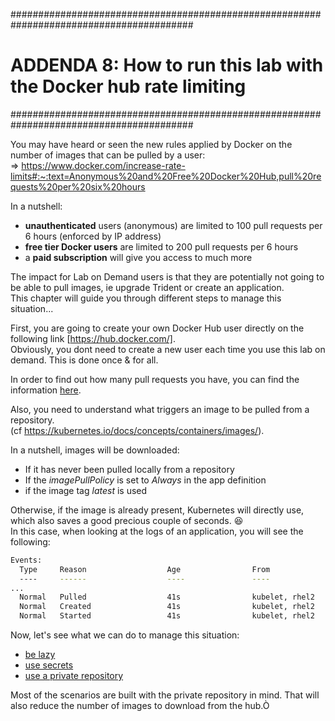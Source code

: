 #########################################################################################
# ADDENDA 8: How to run this lab with the Docker hub rate limiting 
#########################################################################################

You may have heard or seen the new rules applied by Docker on the number of images that can be pulled by a user:  
=> https://www.docker.com/increase-rate-limits#:~:text=Anonymous%20and%20Free%20Docker%20Hub,pull%20requests%20per%20six%20hours

In a nutshell:

- **unauthenticated** users (anonymous) are limited to 100 pull requests per 6 hours (enforced by IP address)
- **free tier Docker users** are limited to 200 pull requests per 6 hours
- a **paid subscription** will give you access to much more

The impact for Lab on Demand users is that they are potentially not going to be able to pull images, ie upgrade Trident or create an application.  
This chapter will guide you through different steps to manage this situation...  

First, you are going to create your own Docker Hub user directly on the following link [https://hub.docker.com/].  
Obviously, you dont need to create a new user each time you use this lab on demand. This is done once & for all.  

In order to find out how many pull requests you have, you can find the information [here](1_Pull_Requests).  

Also, you need to understand what triggers an image to be pulled from a repository.  
(cf https://kubernetes.io/docs/concepts/containers/images/).  

In a nutshell, images will be downloaded:

- If it has never been pulled locally from a repository
- If the _imagePullPolicy_ is set to _Always_ in the app definition
- if the image tag _latest_ is used

Otherwise, if the image is already present, Kubernetes will directly use, which also saves a good precious couple of seconds. :laughing:  
In this case, when looking at the logs of an application, you will see the following:

```bash
Events:
  Type     Reason                  Age                From                     Message
  ----     ------                  ----               ----                     -------
...
  Normal   Pulled                  41s                kubelet, rhel2           Container image "ghost:2.6-alpine" already present on machine
  Normal   Created                 41s                kubelet, rhel2           Created container blog
  Normal   Started                 41s                kubelet, rhel2           Started container blog
```

Now, let's see what we can do to manage this situation:

- [be lazy](2_Lazy_Images)
- [use secrets](3_Secrets)
- [use a private repository](4_Private_repo)

Most of the scenarios are built with the private repository in mind. That will also reduce the number of images to download from the hub.Ò
